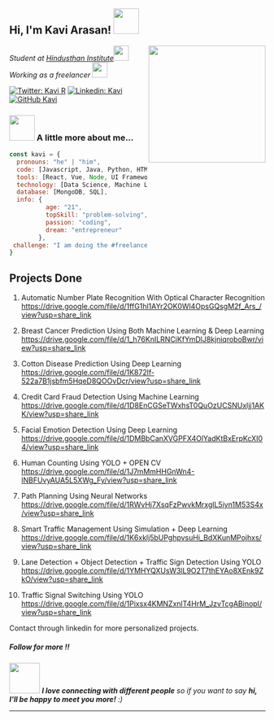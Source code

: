 <h2> Hi, I'm Kavi Arasan! <img src="https://media.giphy.com/media/mGcNjsfWAjY5AEZNw6/giphy.gif" width="50"></h2>
<img align='right' src="https://miro.medium.com/max/800/1*mr7WXw8tgpMhqugKP2WhrA.gif" width="230">
<p><em>Student at <a href="http://www.hit.edu.in/">Hindusthan Institute</a><img src="https://media.giphy.com/media/fYSnHlufseco8Fh93Z/giphy.gif" width="30"></br>Working as a freelancer <img src="https://media.giphy.com/media/WUlplcMpOCEmTGBtBW/giphy.gif" width="30"> 
</em></p>

[![Twitter: Kavi R](https://img.shields.io/twitter/follow/rkavi2679?style=social)](https://twitter.com/rkavi267)
[![Linkedin: Kavi](https://img.shields.io/badge/kavi-blue?style=flat-square&logo=Linkedin&logoColor=white&link=https://www.linkedin.com/in/kaviarasan-r/)](https://www.linkedin.com/in/kaviarasan-r/)
[![GitHub Kavi](https://img.shields.io/github/followers/Kaviarasan-R?style=social)](https://github.com/Kaviarasan-R)


### <img src="https://media.giphy.com/media/VgCDAzcKvsR6OM0uWg/giphy.gif" width="50"> A little more about me...  

```javascript
const kavi = {
  pronouns: "he" | "him",
  code: [Javascript, Java, Python, HTML, CSS],
  tools: [React, Vue, Node, UI Frameworks, Android Studio],
  technology: [Data Science, Machine Learning, Deep Learning, Computer Vision],
  database: [MongoDB, SQL],
  info: {
          age: "21",
          topSkill: "problem-solving",
          passion: "coding",
          dream: "entrepreneur"
        },
 challenge: "I am doing the #freelance challenge focused on freelance projects for both corporates and individual"
}
```

<h2>Projects Done</h2>

1. Automatic Number Plate Recognition With Optical Character Recognition
   https://drive.google.com/file/d/1ffG1hl1AYr2OK0Wl4OpsGQsgM2f_Ars_/view?usp=share_link
   
2. Breast Cancer Prediction Using Both Machine Learning & Deep Learning
   https://drive.google.com/file/d/1_h76KnILRNCiKfYmDlJ8kjniqroboBwr/view?usp=share_link

3. Cotton Disease Prediction Using Deep Learning
   https://drive.google.com/file/d/1K872lf-522a7B1jsbfm5HqeD8QOOvDcr/view?usp=share_link
   
4. Credit Card Fraud Detection Using Machine Learning
   https://drive.google.com/file/d/1D8EnCGSeTWxhsT0QuOzUCSNUxljj1AKK/view?usp=share_link
   
5. Facial Emotion Detection Using Deep Learning
   https://drive.google.com/file/d/1DMBbCanXVGPFX4OlYadKtBxErpKcXI04/view?usp=share_link
   
6. Human Counting Using YOLO + OPEN CV
   https://drive.google.com/file/d/1J7mMmHHGnWn4-lNBFUvyAUA5L5XWg_Fy/view?usp=share_link
   
7. Path Planning Using Neural Networks
   https://drive.google.com/file/d/1RWvHj7XsqFzPwvkMrxglL5iyn1M53S4x/view?usp=share_link
   
8. Smart Traffic Management Using Simulation + Deep Learning
   https://drive.google.com/file/d/1K6xklj5bUPghpvsuHi_BdXKunMPojhxs/view?usp=share_link
   
9. Lane Detection + Object Detection + Traffic Sign Detection Using YOLO
   https://drive.google.com/file/d/1YMHYQXUsW3lL9O2T7thEYAo8XEnk9ZkO/view?usp=share_link
   
10. Traffic Signal Switching Using YOLO
    https://drive.google.com/file/d/1Pixsx4KMNZxnlT4HrM_JzvTcgABinopI/view?usp=share_link

Contact through linkedin for more personalized projects.
<h5>Follow for more !! </h5>

<img src="https://media.giphy.com/media/LnQjpWaON8nhr21vNW/giphy.gif" width="60"> <em><b>I love connecting with different people</b> so if you want to say <b>hi, I'll be happy to meet you more!</b> :)</em>

---
